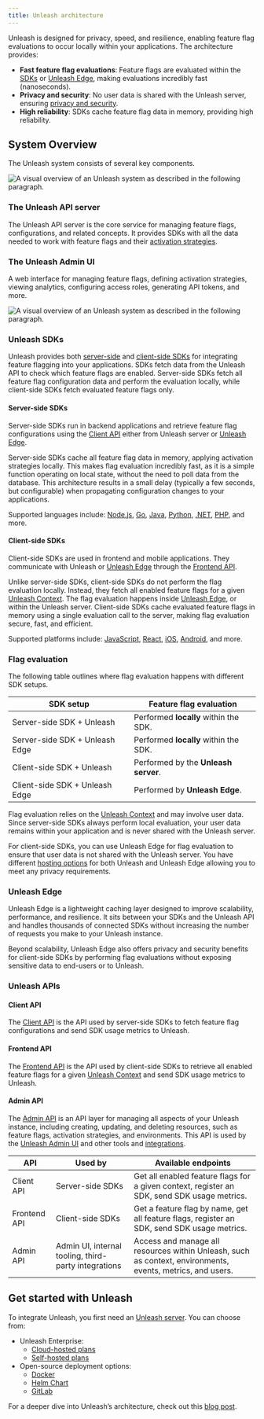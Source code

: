 ```yaml
---
title: Unleash architecture
---
```


Unleash is designed for privacy, speed, and resilience, enabling feature flag evaluations to occur locally within your applications. The architecture provides:
- **Fast feature flag evaluations**: Feature flags are evaluated within the [SDKs](#unleash-sdks) or [Unleash Edge](#unleash-edge), making evaluations incredibly fast (nanoseconds).
- **Privacy and security**: No user data is shared with the Unleash server, ensuring [privacy and security](/understanding-unleash/data-collection).
- **High reliability**: SDKs cache feature flag data in memory, providing high reliability.

## System Overview

The Unleash system consists of several key components.

![A visual overview of an Unleash system as described in the following paragraph.](/img/unleash-architecture-edge.png)

### The Unleash API server

The Unleash API server is the core service for managing feature flags, configurations, and related concepts. It provides SDKs with all the data needed to work with feature flags and their [activation strategies](/reference/activation-strategies).

### The Unleash Admin UI

A web interface for managing feature flags, defining activation strategies, viewing analytics, configuring access roles, generating API tokens, and more.

![A visual overview of an Unleash system as described in the following paragraph.](/img/unleash-admin-ui.png)

### Unleash SDKs

Unleash provides both [server-side](/reference/sdks#server-side-sdks) and [client-side SDKs](/reference/sdks#client-side-sdks) for integrating feature flagging into your applications. SDKs fetch data from the Unleash API to check which feature flags are enabled. Server-side SDKs fetch all feature flag configuration data and perform the evaluation locally, while client-side SDKs fetch evaluated feature flags only.

#### Server-side SDKs

Server-side SDKs run in backend applications and retrieve feature flag configurations using the [Client API](#client-api) either from Unleash server or [Unleash Edge](#unleash-edge).

Server-side SDKs cache all feature flag data in memory, applying activation strategies locally. This makes flag evaluation incredibly fast, as it is a simple function operating on local state, without the need to poll data from the database. This architecture results in a small delay (typically a few seconds, but configurable) when propagating configuration changes to your applications.

Supported languages include: [Node.js](/reference/sdks/node), [Go](/reference/sdks/go), [Java](/reference/sdks/java), [Python](/reference/sdks/python), [.NET](/reference/sdks/dotnet), [PHP](/reference/sdks/php), and more.

#### Client-side SDKs

Client-side SDKs are used in frontend and mobile applications. They communicate with Unleash or [Unleash Edge](#unleash-edge) through the [Frontend API](#frontend-api). 

Unlike server-side SDKs, client-side SDKs do not perform the flag evaluation locally. Instead, they fetch all enabled feature flags for a given [Unleash Context](/reference/unleash-context). The flag evaluation happens inside [Unleash Edge](#unleash-edge), or within the Unleash server. Client-side SDKs cache evaluated feature flags in memory using a single evaluation call to the server, making flag evaluation secure, fast, and efficient.

Supported platforms include: [JavaScript](/reference/sdks/javascript-browser), [React](/reference/sdks/react), [iOS](/reference/sdks/ios-proxy), [Android](/reference/sdks/android-proxy), and more.

### Flag evaluation

The following table outlines where flag evaluation happens with different SDK setups.

| SDK setup                          | Feature flag evaluation                                      |
|------------------------------------|--------------------------------------------------|
| Server-side SDK + Unleash      | Performed **locally** within the SDK. |
| Server-side SDK + Unleash Edge | Performed **locally** within the SDK. |
| Client-side SDK + Unleash      | Performed by the **Unleash server**. |
| Client-side SDK + Unleash Edge | Performed by **Unleash Edge**. |

Flag evaluation relies on the [Unleash Context](/reference/unleash-context) and may involve user data. Since server-side SDKs always perform local evaluation, your user data remains within your application and is never shared with the Unleash server.

For client-side SDKs, you can use Unleash Edge for flag evaluation to ensure that user data is not shared with the Unleash server. You have different [hosting options](/understanding-unleash/hosting-options) for both Unleash and Unleash Edge allowing you to meet any privacy requirements.

### Unleash Edge

Unleash Edge is a lightweight caching layer designed to improve scalability, performance, and resilience. It sits between your SDKs and the Unleash API and handles thousands of connected SDKs without increasing the number of requests you make to your Unleash instance.

Beyond scalability, Unleash Edge also offers privacy and security benefits for client-side SDKs by performing flag evaluations without exposing sensitive data to end-users or to Unleash. 

### Unleash APIs

#### Client API

The [Client API](/reference/api/unleash/client) is the API used by server-side SDKs to fetch feature flag configurations and send SDK usage metrics to Unleash.

#### Frontend API
The [Frontend API](/reference/api/unleash/frontend-api) is the API used by client-side SDKs to retrieve all enabled feature flags for a given [Unleash Context](/reference/unleash-context) and send SDK usage metrics to Unleash.

#### Admin API
The [Admin API](/reference/api/unleash) is an API layer for managing all aspects of your Unleash instance, including creating, updating, and deleting resources, such as feature flags, activation strategies, and environments. This API is used by the [Unleash Admin UI](#the-unleash-admin-ui) and other tools and [integrations](/reference/integrations).

| API            | Used by | Available endpoints |
|---------------|---------|---|
| Client API | Server-side SDKs | Get all enabled feature flags for a given context, register an SDK, send SDK usage metrics. |
| Frontend API | Client-side SDKs | Get a feature flag by name, get all feature flags, register an SDK, send SDK usage metrics. |
| Admin API | Admin UI, internal tooling, third-party integrations | Access and manage all resources within Unleash, such as context, environments, events, metrics, and users. |

## Get started with Unleash

To integrate Unleash, you first need an [Unleash server](#the-unleash-api). You can choose from:
- Unleash Enterprise:
  - [Cloud-hosted plans](https://www.getunleash.io/pricing)
  - [Self-hosted plans](https://www.getunleash.io/pricing)
- Open-source deployment options:
  - [Docker](../using-unleash/deploy/getting-started)
  - [Helm Chart](https://github.com/unleash/helm-charts/)
  - [GitLab](https://docs.gitlab.com/ee/operations/feature_flags.html#choose-a-client-library)

For a deeper dive into Unleash’s architecture, check out this [blog post](https://www.getunleash.io/blog/our-unique-architecture).